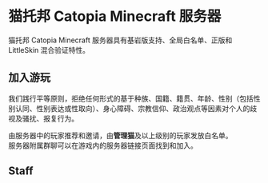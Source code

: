 # 猫托邦 Catopia Minecraft 服务器

猫托邦 Catopia Minecraft 服务器具有基岩版支持、全局白名单、正版和 LittleSkin 混合验证特性。



## 加入游玩

我们践行平等原则，拒绝任何形式的基于种族、国籍、籍贯、年龄、性别（包括性别认同、性别表达或性取向）、身心障碍、宗教信仰、政治观点等因素对个人的歧视及骚扰、报复行为。



由服务器中的玩家推荐和邀请，由**管理猫**及以上级别的玩家发放白名单。  
服务器附属群聊可以在游戏内的服务器链接页面找到和加入。  

## Staff


